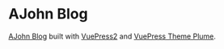 # AJohn Blog

[AJohn Blog](https://ajohn.top) built with [VuePress2](https://vuejs.press/zh/) and [VuePress Theme Plume](https://pengzhanbo.cn/vuepress-theme-plume/).